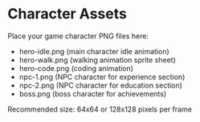 # Character Assets

Place your game character PNG files here:
- hero-idle.png (main character idle animation)
- hero-walk.png (walking animation sprite sheet)
- hero-code.png (coding animation)
- npc-1.png (NPC character for experience section)
- npc-2.png (NPC character for education section)
- boss.png (boss character for achievements)

Recommended size: 64x64 or 128x128 pixels per frame
